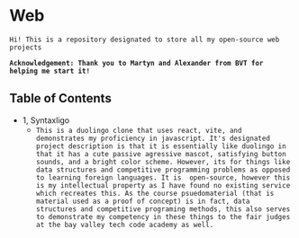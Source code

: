 # Web

`Hi! This is a repository designated to store all my open-source web projects`


**`Acknowledgement: Thank you to Martyn and Alexander from BVT for helping me start it!`**

## Table of Contents ##
-  1, Syntaxligo 
    - `This is a duolingo clone that uses react, vite, and demonstrates my proficiency in javascript. It's designated project description is that it is essentially like duolingo in that it has a cute passive agressive mascot, satisfying button sounds, and a bright color scheme. However, its for things like data structures and competitive programming problems as opposed to learning foreign languages. It is  open-source, however this is my intellectual property as I have found no existing service which recreates this. As the course psuedomaterial (that is material used as a proof of concept) is in fact, data structures and competitive programing methods, this also serves to demonstrate my competency in these things to the fair judges at the bay valley tech code academy as well.`

